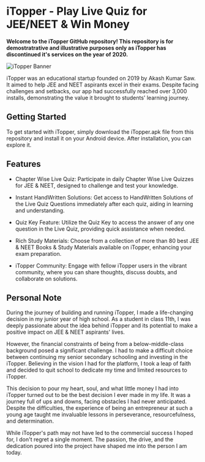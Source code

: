 # iTopper - Play Live Quiz for JEE/NEET & Win Money

**Welcome to the iTopper GitHub repository! This repository is for demostratrative and illustrative purposes only as iTopper has discontinued it's services on the year of 2020.**

![iTopper Banner](https://lh3.googleusercontent.com/3a9I6O4p-y1ae0GbtWlIvhElA8Syjt1Eoi079HALuRMOFNfDnBRtAnkPHe14vToXiN4)

iTopper was an educational startup founded on 2019 by Akash Kumar Saw. It aimed to help JEE and NEET aspirants excel in their exams. Despite facing challenges and setbacks, our app had successfully reached over 3,000 installs, demonstrating the value it brought to students' learning journey.

## Getting Started

To get started with iTopper, simply download the iTopper.apk file from this repository and install it on your Android device. After installation, you can explore it.

## Features

- Chapter Wise Live Quiz: Participate in daily Chapter Wise Live Quizzes for JEE & NEET, designed to challenge and test your knowledge.

- Instant HandWritten Solutions: Get access to HandWritten Solutions of the Live Quiz Questions immediately after each quiz, aiding in learning and understanding.

- Quiz Key Feature: Utilize the Quiz Key to access the answer of any one question in the Live Quiz, providing quick assistance when needed.

- Rich Study Materials: Choose from a collection of more than 80 best JEE & NEET Books & Study Materials available on iTopper, enhancing your exam preparation.

- iTopper Community: Engage with fellow iTopper users in the vibrant community, where you can share thoughts, discuss doubts, and collaborate on solutions.

## Personal Note
During the journey of building and running iTopper, I made a life-changing decision in my junior year of high school. As a student in class 11th, I was deeply passionate about the idea behind iTopper and its potential to make a positive impact on JEE & NEET aspirants' lives.

However, the financial constraints of being from a below-middle-class background posed a significant challenge. I had to make a difficult choice between continuing my senior secondary schooling and investing in the iTopper. Believing in the vision I had for the platform, I took a leap of faith and decided to quit school to dedicate my time and limited resources to iTopper.

This decision to pour my heart, soul, and what little money I had into iTopper turned out to be the best decision I ever made in my life. It was a journey full of ups and downs, facing obstacles I had never anticipated. Despite the difficulties, the experience of being an entrepreneur at such a young age taught me invaluable lessons in perseverance, resourcefulness, and determination.

While iTopper's path may not have led to the commercial success I hoped for, I don't regret a single moment. The passion, the drive, and the dedication poured into the project have shaped me into the person I am today.
